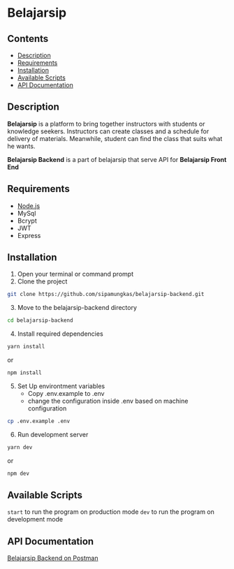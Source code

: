# Belajarsip

## Contents

- [Description](#description)
- [Requirements](#requirements)
- [Installation](#installation)
- [Available Scripts](#available-scripts)
- [API Documentation](#api-documentation)

## Description

**Belajarsip** is a platform to bring together instructors with students or knowledge seekers. Instructors can create classes and a schedule for delivery of materials. Meanwhile, student can find the class that suits what he wants.

**Belajarsip Backend** is a part of belajarsip that serve API for **Belajarsip Front End**

## Requirements

- [Node.js](https://nodejs.org/en/download/)
- MySql
- Bcrypt
- JWT
- Express

## Installation

1. Open your terminal or command prompt
2. Clone the project

```bash
git clone https://github.com/sipamungkas/belajarsip-backend.git
```

3. Move to the belajarsip-backend directory

```bash
cd belajarsip-backend
```

4. Install required dependencies

```bash
yarn install
```

or

```bash
npm install
```

5. Set Up environtment variables
   - Copy .env.example to .env
   - change the configuration inside .env based on machine configuration

```bash
cp .env.example .env
```

6. Run development server

```bash
yarn dev
```

or

```bash
npm dev
```

## Available Scripts

`start` to run the program on production mode
`dev` to run the program on development mode

## API Documentation

[Belajarsip Backend on Postman](https://documenter.getpostman.com/view/6708077/TzCQamFa)
